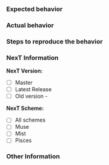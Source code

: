 <!-- ATTENTION!
If you want to fast resolve your issue, WRITE IT IN ENGLISH, please. Not all contributors/collaborators know Chinese language and Google translate can't always give true translates on issues. Thanks!
You may delete this recomendations and use template which is placed below. 
-->

### Expected behavior <!-- (预期行为) -->


### Actual behavior <!-- (实际行为) -->


### Steps to reproduce the behavior <!-- (重现步骤) -->


### NexT Information <!-- (Check one with "x") -->

**NexT Version:**
- [ ] Master
- [ ] Latest Release
- [ ] Old version - 

**NexT Scheme:**
- [ ] All schemes
- [ ] Muse
- [ ] Mist
- [ ] Pisces

### Other Information <!-- (Like Browser, System, Screenshots) -->
